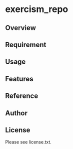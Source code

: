 # exercism_repo 

## Overview


## Requirement


## Usage


## Features


## Reference


## Author


## License

Please see license.txt.
